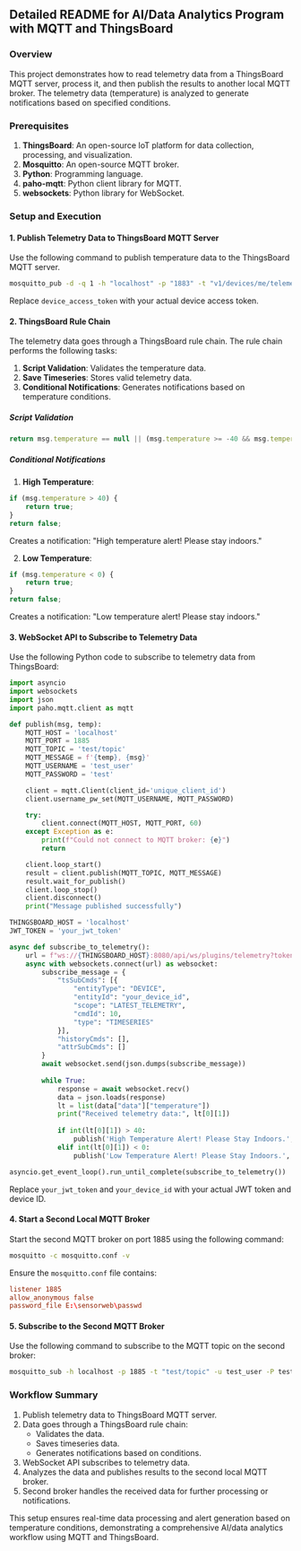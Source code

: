 ## Detailed README for AI/Data Analytics Program with MQTT and ThingsBoard

### Overview
This project demonstrates how to read telemetry data from a ThingsBoard MQTT server, process it, and then publish the results to another local MQTT broker. The telemetry data (temperature) is analyzed to generate notifications based on specified conditions.

### Prerequisites
1. **ThingsBoard**: An open-source IoT platform for data collection, processing, and visualization.
2. **Mosquitto**: An open-source MQTT broker.
3. **Python**: Programming language.
4. **paho-mqtt**: Python client library for MQTT.
5. **websockets**: Python library for WebSocket.

### Setup and Execution

#### 1. Publish Telemetry Data to ThingsBoard MQTT Server
Use the following command to publish temperature data to the ThingsBoard MQTT server.

```sh
mosquitto_pub -d -q 1 -h "localhost" -p "1883" -t "v1/devices/me/telemetry" -u "device_access_token" -m '{"temperature": 45}'
```

Replace `device_access_token` with your actual device access token.

#### 2. ThingsBoard Rule Chain
The telemetry data goes through a ThingsBoard rule chain. The rule chain performs the following tasks:
1. **Script Validation**: Validates the temperature data.
2. **Save Timeseries**: Stores valid telemetry data.
3. **Conditional Notifications**: Generates notifications based on temperature conditions.

##### Script Validation
```javascript
return msg.temperature == null || (msg.temperature >= -40 && msg.temperature <= 80);
```

##### Conditional Notifications
1. **High Temperature**:
```javascript
if (msg.temperature > 40) {
    return true;
}
return false;
```
Creates a notification: "High temperature alert! Please stay indoors."

2. **Low Temperature**:
```javascript
if (msg.temperature < 0) {
    return true;
}
return false;
```
Creates a notification: "Low temperature alert! Please stay indoors."

#### 3. WebSocket API to Subscribe to Telemetry Data
Use the following Python code to subscribe to telemetry data from ThingsBoard:

```python
import asyncio
import websockets
import json
import paho.mqtt.client as mqtt

def publish(msg, temp):
    MQTT_HOST = 'localhost'
    MQTT_PORT = 1885
    MQTT_TOPIC = 'test/topic'
    MQTT_MESSAGE = f'{temp}, {msg}'
    MQTT_USERNAME = 'test_user'
    MQTT_PASSWORD = 'test'

    client = mqtt.Client(client_id='unique_client_id')
    client.username_pw_set(MQTT_USERNAME, MQTT_PASSWORD)

    try:
        client.connect(MQTT_HOST, MQTT_PORT, 60)
    except Exception as e:
        print(f"Could not connect to MQTT broker: {e}")
        return

    client.loop_start()
    result = client.publish(MQTT_TOPIC, MQTT_MESSAGE)
    result.wait_for_publish()
    client.loop_stop()
    client.disconnect()
    print("Message published successfully")

THINGSBOARD_HOST = 'localhost'
JWT_TOKEN = 'your_jwt_token'

async def subscribe_to_telemetry():
    url = f"ws://{THINGSBOARD_HOST}:8080/api/ws/plugins/telemetry?token={JWT_TOKEN}"
    async with websockets.connect(url) as websocket:
        subscribe_message = {
            "tsSubCmds": [{
                "entityType": "DEVICE",
                "entityId": "your_device_id",
                "scope": "LATEST_TELEMETRY",
                "cmdId": 10,
                "type": "TIMESERIES"
            }],
            "historyCmds": [],
            "attrSubCmds": []
        }
        await websocket.send(json.dumps(subscribe_message))
        
        while True:
            response = await websocket.recv()
            data = json.loads(response)
            lt = list(data["data"]["temperature"])
            print("Received telemetry data:", lt[0][1])
            
            if int(lt[0][1]) > 40:
                publish('High Temperature Alert! Please Stay Indoors.', lt[0][1])
            elif int(lt[0][1]) < 0:
                publish('Low Temperature Alert! Please Stay Indoors.', lt[0][1])

asyncio.get_event_loop().run_until_complete(subscribe_to_telemetry())
```

Replace `your_jwt_token` and `your_device_id` with your actual JWT token and device ID.

#### 4. Start a Second Local MQTT Broker
Start the second MQTT broker on port 1885 using the following command:

```sh
mosquitto -c mosquitto.conf -v
```

Ensure the `mosquitto.conf` file contains:

```conf
listener 1885
allow_anonymous false
password_file E:\sensorweb\passwd
```

#### 5. Subscribe to the Second MQTT Broker
Use the following command to subscribe to the MQTT topic on the second broker:

```sh
mosquitto_sub -h localhost -p 1885 -t "test/topic" -u test_user -P test
```

### Workflow Summary
1. Publish telemetry data to ThingsBoard MQTT server.
2. Data goes through a ThingsBoard rule chain:
    - Validates the data.
    - Saves timeseries data.
    - Generates notifications based on conditions.
3. WebSocket API subscribes to telemetry data.
4. Analyzes the data and publishes results to the second local MQTT broker.
5. Second broker handles the received data for further processing or notifications.

This setup ensures real-time data processing and alert generation based on temperature conditions, demonstrating a comprehensive AI/data analytics workflow using MQTT and ThingsBoard.
